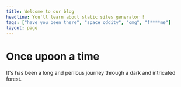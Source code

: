 ```yaml
---
title: Welcome to our blog
headline: You'll learn about static sites generator !
tags: ["have you been there", "space oddity", "omg", "f****me"]
layout: page
---
```

# Once upoon a time

It's has been a long and perilous journey through a dark and intricated forest.
